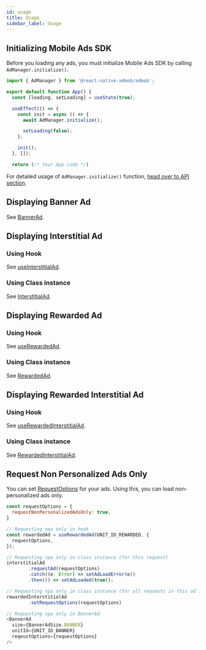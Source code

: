 ```yaml
---
id: usage
title: Usage
sidebar_label: Usage
---
```


## Initializing Mobile Ads SDK

Before you loading any ads, you must initialize Mobile Ads SDK by calling `AdManager.initialize()`.

```js
import { AdManager } from '@react-native-admob/admob';

export default function App() {
  const [loading, setLoading] = useState(true);

  useEffect(() => {
    const init = async () => {
      await AdManager.initialize();

      setLoading(false);
    };

    init();
  }, []);

  return (/* Your App code */)
```

For detailed usage of `AdManager.initialize()` function, [head over to API section](api/initialize).

## Displaying Banner Ad

See [BannerAd](components/banner).

## Displaying Interstitial Ad

### Using Hook

See [useInterstitialAd](api/useInterstitialAd).

### Using Class instance

See [InterstitialAd](api/InterstitialAd).

## Displaying Rewarded Ad

### Using Hook

See [useRewardedAd](api/useRewardedAd).

### Using Class instance

See [RewardedAd](api/RewardedAd).

## Displaying Rewarded Interstitial Ad

### Using Hook

See [useRewardedInterstitialAd](api/useRewardedInterstitialAd).

### Using Class instance

See [RewardedInterstitialAd](api/RewardedInterstitialAd).

## Request Non Personalized Ads Only

You can set [RequestOptions](api/RequestOptions) for your ads. Using this, you can load non-personalized ads only.

```js
const requestOptions = {
  requestNonPersonalizedAdsOnly: true,
}

// Requesting npa only in hook
const rewardedAd = useRewardedAd(UNIT_ID_REWARDED, {
  requestOptions,
});

// Requesting npa only in class instance (for this request)
interstitialAd
        .requestAd(requestOptions)
        .catch((e: Error) => setAdLoadError(e))
        .then(() => setAdLoaded(true));

// Requesting npa only in class instance (for all requests in this ad instance)
rewardedInterstitialAd
        .setRequestOptions(requestOptions)

// Requesting npa only in BannerAd
<BannerAd
  size={BannerAdSize.BANNER}
  unitId={UNIT_ID_BANNER}
  reqeustOptions={requestOptions}
/>
```